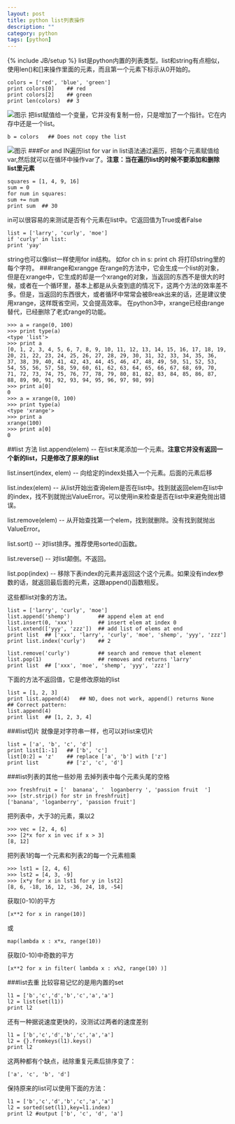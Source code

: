 ```yaml
---
layout: post
title: python list列表操作
description: ""
category: python
tags: [python]
---
```

{% include JB/setup %}
list是python内置的列表类型。list和string有点相似，使用len()和[]来操作里面的元素，而且第一个元素下标示从0开始的。

	colors = ['red', 'blue', 'green']
	print colors[0]    ## red
	print colors[2]    ## green
	print len(colors)  ## 3
![图示](https://developers.google.com/edu/python/images/list1.png)
把list赋值给一个变量，它并没有复制一份，只是增加了一个指针。它在内存中还是一个list。

	b = colors   ## Does not copy the list
![图示](https://developers.google.com/edu/python/images/list2.png)
###For and IN遍历list
for var in list语法通过遍历，把每个元素赋值给var,然后就可以在循环中操作var了。**注意：当在遍历list的时候不要添加和删除list里元素**

	squares = [1, 4, 9, 16]
	sum = 0
	for num in squares:
	sum += num
	print sum  ## 30
in可以很容易的来测试是否有个元素在list中。它返回值为True或者False

	list = ['larry', 'curly', 'moe']
	if 'curly' in list:
	print 'yay'
string也可以像list一样使用for in结构。 如for ch in s: print ch 将打印string里的每个字符。
###range和xrangge
在range的方法中，它会生成一个list的对象，但是在xrange中，它生成的却是一个xrange的对象，当返回的东西不是很大的时候，或者在一个循环里，基本上都是从头查到底的情况下，这两个方法的效率差不多。但是，当返回的东西很大，或者循环中常常会被Break出来的话，还是建议使用xrange，这样既省空间，又会提高效率。
在python3中，xrange已经由range替代，已经删除了老式range的功能。

	>>> a = range(0, 100)
	>>> print type(a)
	<type 'list'>
	>>> print a
	[0, 1, 2, 3, 4, 5, 6, 7, 8, 9, 10, 11, 12, 13, 14, 15, 16, 17, 18, 19, 20, 21, 22, 23, 24, 25, 26, 27, 28, 29, 30, 31, 32, 33, 34, 35, 36, 37, 38, 39, 40, 41, 42, 43, 44, 45, 46, 47, 48, 49, 50, 51, 52, 53, 54, 55, 56, 57, 58, 59, 60, 61, 62, 63, 64, 65, 66, 67, 68, 69, 70, 71, 72, 73, 74, 75, 76, 77, 78, 79, 80, 81, 82, 83, 84, 85, 86, 87, 88, 89, 90, 91, 92, 93, 94, 95, 96, 97, 98, 99]
	>>> print a[0]
	0
	>>> a = xrange(0, 100)
	>>> print type(a)
	<type 'xrange'>
	>>> print a
	xrange(100)
	>>> print a[0]
	0
##list 方法
list.append(elem) -- 在list末尾添加一个元素。**注意它并没有返回一个新的list，只是修改了原来的list**

list.insert(index, elem) -- 向给定的index处插入一个元素。后面的元素后移


list.index(elem) -- 从list开始出查询elem是否在list中。找到就返回elem在list中的index，找不到就抛出ValueError。可以使用in来检查是否在list中来避免抛出错误。

list.remove(elem) -- 从开始查找第一个elem，找到就删除。没有找到就抛出ValueError。

list.sort() -- 对list排序。推荐使用sorted()函数。

list.reverse() -- 对list颠倒。不返回。 

list.pop(index) -- 移除下表index的元素并返回这个这个元素。如果没有index参数的话，就返回最后面的元素，这跟append()函数相反。

这些都list对象的方法。

	list = ['larry', 'curly', 'moe']
	list.append('shemp')         ## append elem at end
	list.insert(0, 'xxx')        ## insert elem at index 0
	list.extend(['yyy', 'zzz'])  ## add list of elems at end
	print list  ## ['xxx', 'larry', 'curly', 'moe', 'shemp', 'yyy', 'zzz']
	print list.index('curly')    ## 2

	list.remove('curly')         ## search and remove that element
	list.pop(1)                  ## removes and returns 'larry'
	print list  ## ['xxx', 'moe', 'shemp', 'yyy', 'zzz']
下面的方法不返回值，它是修改原始的list

	list = [1, 2, 3]
	print list.append(4)   ## NO, does not work, append() returns None
	## Correct pattern:
	list.append(4)
	print list  ## [1, 2, 3, 4]
###list切片
就像是对字符串一样，也可以对list来切片

	list = ['a', 'b', 'c', 'd']
	print list[1:-1]   ## ['b', 'c']
	list[0:2] = 'z'    ## replace ['a', 'b'] with ['z']
	print list         ## ['z', 'c', 'd']
###list列表的其他一些妙用
去掉列表中每个元素头尾的空格 

	>>> freshfruit = ['  banana', '  loganberry ', 'passion fruit  '] 
	>>> [str.strip() for str in freshfruit] 
	['banana', 'loganberry', 'passion fruit'] 
把列表中，大于3的元素，乘以2 

	>>> vec = [2, 4, 6] 
	>>> [2*x for x in vec if x > 3] 
	[8, 12] 

把列表1的每一个元素和列表2的每一个元素相乘 

	>>> lst1 = [2, 4, 6] 
	>>> lst2 = [4, 3, -9] 
	>>> [x*y for x in lst1 for y in lst2] 
	[8, 6, -18, 16, 12, -36, 24, 18, -54] 

获取[0-10)的平方 

	[x**2 for x in range(10)] 
或
 
	map(lambda x : x*x, range(10)) 

获取[0-10)中奇数的平方 

	[x**2 for x in filter( lambda x : x%2, range(10) )] 
###list去重
比较容易记忆的是用内置的set

	l1 = ['b','c','d','b','c','a','a']
	l2 = list(set(l1))
	print l2
还有一种据说速度更快的，没测试过两者的速度差别

	l1 = ['b','c','d','b','c','a','a']
	l2 = {}.fromkeys(l1).keys()
	print l2
这两种都有个缺点，祛除重复元素后排序变了：

	['a', 'c', 'b', 'd']
保持原来的list可以使用下面的方法：

	l1 = ['b','c','d','b','c','a','a']
	l2 = sorted(set(l1),key=l1.index)
	print l2 #output ['b', 'c', 'd', 'a']